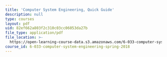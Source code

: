 ```yaml
---
title: 'Computer System Engineering, Quick Guide'
description: null
type: courses
layout: pdf
uid: 82ef662a803f2c310c03cc06053da27b
file_type: application/pdf
file_location: >-
  https://open-learning-course-data.s3.amazonaws.com/6-033-computer-system-engineering-spring-2018/82ef662a803f2c310c03cc06053da27b_guide.pdf
course_id: 6-033-computer-system-engineering-spring-2018
---
```


